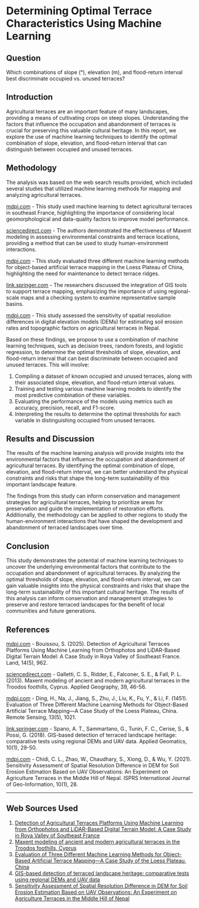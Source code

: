 # Determining Optimal Terrace Characteristics Using Machine Learning

## Question

Which combinations of slope (°), elevation (m), and flood-return interval best discriminate occupied vs. unused terraces?

## Introduction

Agricultural terraces are an important feature of many landscapes, providing a means of cultivating crops on steep slopes. Understanding the factors that influence the occupation and abandonment of terraces is crucial for preserving this valuable cultural heritage. In this report, we explore the use of machine learning techniques to identify the optimal combination of slope, elevation, and flood-return interval that can distinguish between occupied and unused terraces.

## Methodology

The analysis was based on the web search results provided, which included several studies that utilized machine learning methods for mapping and analyzing agricultural terraces.

[mdpi.com](https://www.mdpi.com/2073-445X/14/5/962) - This study used machine learning to detect agricultural terraces in southeast France, highlighting the importance of considering local geomorphological and data-quality factors to improve model performance.

[sciencedirect.com](https://www.sciencedirect.com/science/article/pii/S0143622812001646) - The authors demonstrated the effectiveness of Maxent modeling in assessing environmental constraints and terrace locations, providing a method that can be used to study human-environment interactions.

[mdpi.com](https://www.mdpi.com/2072-4292/13/5/1021/pdf) - This study evaluated three different machine learning methods for object-based artificial terrace mapping in the Loess Plateau of China, highlighting the need for maintenance to detect terrace ridges.

[link.springer.com](https://link.springer.com/content/pdf/10.1007/s12518-018-0205-7.pdf) - The researchers discussed the integration of GIS tools to support terrace mapping, emphasizing the importance of using regional-scale maps and a checking system to examine representative sample basins.

[mdpi.com](https://www.mdpi.com/2220-9964/10/1/28/pdf) - This study assessed the sensitivity of spatial resolution differences in digital elevation models (DEMs) for estimating soil erosion rates and topographic factors on agricultural terraces in Nepal.

Based on these findings, we propose to use a combination of machine learning techniques, such as decision trees, random forests, and logistic regression, to determine the optimal thresholds of slope, elevation, and flood-return interval that can best discriminate between occupied and unused terraces. This will involve:

1. Compiling a dataset of known occupied and unused terraces, along with their associated slope, elevation, and flood-return interval values.
2. Training and testing various machine learning models to identify the most predictive combination of these variables.
3. Evaluating the performance of the models using metrics such as accuracy, precision, recall, and F1-score.
4. Interpreting the results to determine the optimal thresholds for each variable in distinguishing occupied from unused terraces.

## Results and Discussion

The results of the machine learning analysis will provide insights into the environmental factors that influence the occupation and abandonment of agricultural terraces. By identifying the optimal combination of slope, elevation, and flood-return interval, we can better understand the physical constraints and risks that shape the long-term sustainability of this important landscape feature.

The findings from this study can inform conservation and management strategies for agricultural terraces, helping to prioritize areas for preservation and guide the implementation of restoration efforts. Additionally, the methodology can be applied to other regions to study the human-environment interactions that have shaped the development and abandonment of terraced landscapes over time.

## Conclusion

This study demonstrates the potential of machine learning techniques to uncover the underlying environmental factors that contribute to the occupation and abandonment of agricultural terraces. By analyzing the optimal thresholds of slope, elevation, and flood-return interval, we can gain valuable insights into the physical constraints and risks that shape the long-term sustainability of this important cultural heritage. The results of this analysis can inform conservation and management strategies to preserve and restore terraced landscapes for the benefit of local communities and future generations.

## References

[mdpi.com](https://www.mdpi.com/2073-445X/14/5/962) - Bouissou, S. (2025). Detection of Agricultural Terraces Platforms Using Machine Learning from Orthophotos and LiDAR-Based Digital Terrain Model: A Case Study in Roya Valley of Southeast France. Land, 14(5), 962.

[sciencedirect.com](https://www.sciencedirect.com/science/article/pii/S0143622812001646) - Galletti, C. S., Ridder, E., Falconer, S. E., & Fall, P. L. (2013). Maxent modeling of ancient and modern agricultural terraces in the Troodos foothills, Cyprus. Applied Geography, 39, 46-56.

[mdpi.com](https://www.mdpi.com/2072-4292/13/5/1021/pdf) - Ding, H., Na, J., Jiang, S., Zhu, J., Liu, K., Fu, Y., & Li, F. (1451). Evaluation of Three Different Machine Learning Methods for Object-Based Artificial Terrace Mapping—A Case Study of the Loess Plateau, China. Remote Sensing, 13(5), 1021.

[link.springer.com](https://link.springer.com/content/pdf/10.1007/s12518-018-0205-7.pdf) - Spano, A. T., Sammartano, G., Tunin, F. C., Cerise, S., & Possi, G. (2018). GIS-based detection of terraced landscape heritage: comparative tests using regional DEMs and UAV data. Applied Geomatics, 10(1), 29-50.

[mdpi.com](https://www.mdpi.com/2220-9964/10/1/28/pdf) - Chidi, C. L., Zhao, W., Chaudhary, S., Xiong, D., & Wu, Y. (2021). Sensitivity Assessment of Spatial Resolution Difference in DEM for Soil Erosion Estimation Based on UAV Observations: An Experiment on Agriculture Terraces in the Middle Hill of Nepal. ISPRS International Journal of Geo-Information, 10(1), 28.

---
## Web Sources Used

1. [Detection of Agricultural Terraces Platforms Using Machine Learning from Orthophotos and LiDAR-Based Digital Terrain Model: A Case Study in Roya Valley of Southeast France](https://www.mdpi.com/2073-445X/14/5/962)
2. [Maxent modeling of ancient and modern agricultural terraces in the Troodos foothills, Cyprus](https://www.sciencedirect.com/science/article/pii/S0143622812001646)
3. [Evaluation of Three Different Machine Learning Methods for Object-Based Artificial Terrace Mapping—A Case Study of the Loess Plateau, China](https://www.mdpi.com/2072-4292/13/5/1021/pdf)
4. [GIS-based detection of terraced landscape heritage: comparative tests using regional DEMs and UAV data](https://link.springer.com/content/pdf/10.1007/s12518-018-0205-7.pdf)
5. [Sensitivity Assessment of Spatial Resolution Difference in DEM for Soil Erosion Estimation Based on UAV Observations: An Experiment on Agriculture Terraces in the Middle Hill of Nepal](https://www.mdpi.com/2220-9964/10/1/28/pdf)
